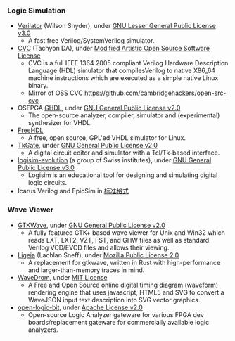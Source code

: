 ### Logic Simulation
+ [Verilator](https://www.veripool.org/wiki/verilator) (Wilson Snyder), under [GNU Lesser General Public License v3.0](https://github.com/verilator/verilator/blob/master/LICENSE)
  - A fast free Verilog/SystemVerilog simulator.
+ [CVC](http://www.tachyon-da.com/what-is-cvc/) (Tachyon DA), under [Modified Artistic Open Source Software License](http://www.tachyon-da.com/licensing-faq/)
  - CVC is a full IEEE 1364 2005 compliant Verilog Hardware Description Language (HDL) simulator that compilesVerilog to native X86_64 machine instructions which are executed as a simple native Linux binary.
  - Mirror of OSS CVC https://github.com/cambridgehackers/open-src-cvc
+ OSFPGA [GHDL](https://github.com/ghdl/ghdl), under [GNU General Public License v2.0](https://github.com/ghdl/ghdl/blob/master/COPYING.md)
  - The open-source analyzer, compiler, simulator and (experimental) synthesizer for VHDL.
+ [FreeHDL](http://freehdl.seul.org/)
  - A free, open source, GPL'ed VHDL simulator for Linux.
+ [TkGate](https://github.com/bnoordhuis/tkgate), under [GNU General Public License v2.0](https://github.com/bnoordhuis/tkgate/blob/master/COPYING)
  - A digital circuit editor and simulator with a Tcl/Tk-based interface.
+ [logisim-evolution](https://github.com/reds-heig/logisim-evolution) (a group of Swiss institutes), under [GNU General Public License v3.0](https://github.com/reds-heig/logisim-evolution/blob/master/LICENSE.md)
  - Logisim is an educational tool for designing and simulating digital logic circuits.
+ Icarus Verilog and EpicSim in [标准格式](../../flow/standard/)

### Wave Viewer
+ [GTKWave](https://github.com/gtkwave/gtkwave), under [GNU General Public License v2.0](https://github.com/gtkwave/gtkwave/blob/master/LICENSE)
  - A fully featured GTK+ based wave viewer for Unix and Win32 which reads LXT, LXT2, VZT, FST, and GHW files as well as standard Verilog VCD/EVCD files and allows their viewing.
+ [Ligeia](https://github.com/lachlansneff/ligeia) (Lachlan Sneff), under [Mozilla Public License 2.0](https://github.com/lachlansneff/ligeia/blob/main/LICENSE)
  - A replacement for gtkwave, written in Rust with high-performance and larger-than-memory traces in mind.
+ [WaveDrom](https://github.com/wavedrom/wavedrom), under [MIT License](https://github.com/wavedrom/wavedrom/blob/master/LICENSE)
  - A Free and Open Source online digital timing diagram (waveform) rendering engine that uses javascript, HTML5 and SVG to convert a WaveJSON input text description into SVG vector graphics.
+ [open-logic-bit](https://github.com/ultraembedded/openlogicbit), under [Apache License v2.0](https://github.com/ultraembedded/openlogicbit/blob/main/LICENSE)
  - Open-source Logic Analyzer gateware for various FPGA dev boards/replacement gateware for commercially available logic analyzers.
